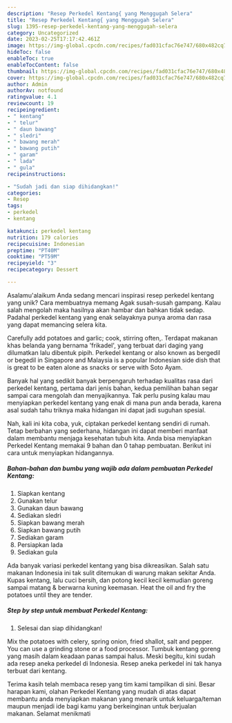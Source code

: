 ```yaml
---
description: "Resep Perkedel Kentang{ yang Menggugah Selera"
title: "Resep Perkedel Kentang{ yang Menggugah Selera"
slug: 1395-resep-perkedel-kentang-yang-menggugah-selera
category: Uncategorized
date: 2023-02-25T17:17:42.461Z
image: https://img-global.cpcdn.com/recipes/fad031cfac76e747/680x482cq70/perkedel-kentang-foto-resep-utama.jpg
hideToc: false
enableToc: true
enableTocContent: false
thumbnail: https://img-global.cpcdn.com/recipes/fad031cfac76e747/680x482cq70/perkedel-kentang-foto-resep-utama.jpg
cover: https://img-global.cpcdn.com/recipes/fad031cfac76e747/680x482cq70/perkedel-kentang-foto-resep-utama.jpg
author: Admin
authorAv: notfound
ratingvalue: 4.1
reviewcount: 19
recipeingredient:
- " kentang"
- " telur"
- " daun bawang"
- " sledri"
- " bawang merah"
- " bawang putih"
- " garam"
- " lada"
- " gula"
recipeinstructions:

- "Sudah jadi dan siap dihidangkan!"
categories:
- Resep
tags:
- perkedel
- kentang

katakunci: perkedel kentang 
nutrition: 179 calories
recipecuisine: Indonesian
preptime: "PT40M"
cooktime: "PT59M"
recipeyield: "3"
recipecategory: Dessert

---
```



Asalamu'alaikum Anda sedang mencari inspirasi resep perkedel kentang yang unik? Cara membuatnya memang Agak susah-susah gampang. Kalau salah mengolah maka hasilnya akan hambar dan bahkan tidak sedap. Padahal perkedel kentang yang enak selayaknya punya aroma dan rasa yang dapat memancing selera kita.


Carefully add potatoes and garlic; cook, stirring often,. Terdapat makanan khas belanda yang bernama &#39;frikadel&#39;, yang terbuat dari daging yang dilumatkan lalu dibentuk pipih. Perkedel kentang or also known as bergedil or begedil in Singapore and Malaysia is a popular Indonesian side dish that is great to be eaten alone as snacks or serve with Soto Ayam.

Banyak hal yang sedikit banyak berpengaruh terhadap kualitas rasa dari perkedel kentang, pertama dari jenis bahan, kedua pemilihan bahan segar sampai cara mengolah dan menyajikannya. Tak perlu pusing kalau mau menyiapkan perkedel kentang yang enak di mana pun anda berada, karena asal sudah tahu triknya maka hidangan ini dapat jadi suguhan spesial.


Nah, kali ini kita coba, yuk, ciptakan perkedel kentang sendiri di rumah. Tetap berbahan yang sederhana, hidangan ini dapat memberi manfaat dalam membantu menjaga kesehatan tubuh kita. Anda bisa menyiapkan Perkedel Kentang memakai 9 bahan dan 0 tahap pembuatan. Berikut ini cara untuk menyiapkan hidangannya.

<!--inarticleads1-->

##### Bahan-bahan dan bumbu yang wajib ada dalam pembuatan Perkedel Kentang:

1. Siapkan  kentang
1. Gunakan  telur
1. Gunakan  daun bawang
1. Sediakan  sledri
1. Siapkan  bawang merah
1. Siapkan  bawang putih
1. Sediakan  garam
1. Persiapkan  lada
1. Sediakan  gula


Ada banyak variasi perkedel kentang yang bisa dikreasikan. Salah satu makanan Indonesia ini tak sulit ditemukan di warung makan sekitar Anda. Kupas kentang, lalu cuci bersih, dan potong kecil kecil kemudian goreng sampai matang &amp; berwarna kuning keemasan. Heat the oil and fry the potatoes until they are tender. 

<!--inarticleads2-->

##### Step by step untuk membuat Perkedel Kentang:


1. Selesai dan siap dihidangkan!

Mix the potatoes with celery, spring onion, fried shallot, salt and pepper. You can use a grinding stone or a food processor. Tumbuk kentang goreng yang masih dalam keadaan panas sampai halus. Meski begitu, kini sudah ada resep aneka perkedel di Indonesia. Resep aneka perkedel ini tak hanya terbuat dari kentang. 

Terima kasih telah membaca resep yang tim kami tampilkan di sini. Besar harapan kami, olahan Perkedel Kentang yang mudah di atas dapat membantu anda menyiapkan makanan yang menarik untuk keluarga/teman maupun menjadi ide bagi kamu yang berkeinginan untuk berjualan makanan. Selamat menikmati
